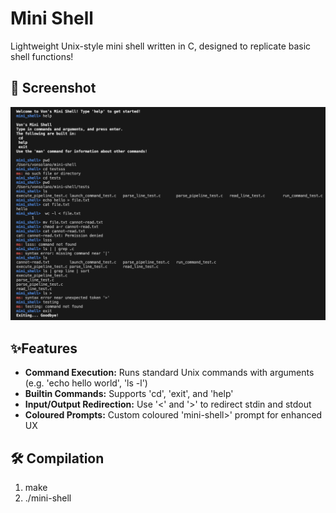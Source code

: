 # Mini Shell

Lightweight Unix-style mini shell written in C, designed to replicate basic shell functions!

## 📸 Screenshot
![Mini-Shell Screenshot](screenshot.png)

## ✨Features
- **Command Execution:**
    Runs standard Unix commands with arguments (e.g. 'echo hello world', 'ls -l')
- **Builtin Commands:**
    Supports 'cd', 'exit', and 'help'
- **Input/Output Redirection:**
    Use '<' and '>' to redirect stdin and stdout
- **Coloured Prompts:**
    Custom coloured 'mini-shell>' prompt for enhanced UX

## 🛠️ Compilation
1. make
2. ./mini-shell
